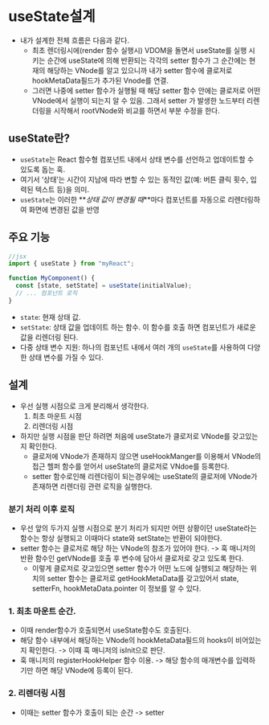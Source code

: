 # useState설계

- 내가 설계한 전체 흐름은 다음과 같다.
  - 최초 렌더링시에(render 함수 실행시) VDOM을 돌면서 useState를 실행 시키는 순간에 useState에 의해 반환되는 각각의 setter 함수가 그 순간에는 현재의 해당하는 VNode를 알고 있으니까 내가 setter 함수에 클로저로 hookMetaData필드가 추가된 Vnode를 연결.
  - 그러면 나중에 setter 함수가 실행될 때 해당 setter 함수 안에는 클로저로 어떤 VNode에서 실행이 되는지 알 수 있음.
    그래서 setter 가 발생한 노드부터 리렌더링을 시작해서 rootVNode와 비교를 하면서 부분 수정을 한다.

## useState란?

- `useState`는 React 함수형 컴포넌트 내에서 상태 변수를 선언하고 업데이트할 수 있도록 돕는 훅.
- 여기서 ‘상태’는 시간이 지남에 따라 변할 수 있는 동적인 값(예: 버튼 클릭 횟수, 입력된 텍스트 등)을 의미.
- `useState`는 이러한 **_상태 값이 변경될 때_**마다 컴포넌트를 자동으로 리렌더링하여 화면에 변경된 값을 반영

## 주요 기능

```javascript
//jsx
import { useState } from "myReact";

function MyComponent() {
  const [state, setState] = useState(initialValue);
  // ... 컴포넌트 로직
}
```

- `state`: 현재 상태 값.
- `setState`: 상태 값을 업데이트 하는 함수. 이 함수를 호출 하면 컴포넌트가 새로운 값을 리렌더링 된다.
- 다중 상태 변수 지원: 하나의 컴포넌트 내에서 여러 개의 `useState`를 사용하여 다양한 상태 변수를 가질 수 있다.

## 설계

- 우선 실행 시점으로 크게 분리해서 생각한다.
  1. 최초 마운트 시점
  2. 리렌더링 시점
- 하지만 실행 시점을 판단 하려면 처음에 useState가 클로저로 VNode를 갖고있는지 확인한다.
  - 클로저에 VNode가 존재하지 않으면 useHookManger를 이용해서 VNode의 접근 헬퍼 함수를 얻어서 useState의 클로저로 VNdoe를 등록한다.
  - setter 함수로인해 리렌더링이 되는경우에는 useState의 클로저에 VNode가 존재하면 리렌더링 관련 로직을 실행한다.

### 분기 처리 이후 로직

- 우선 앞의 두가지 실행 시점으로 분기 처리가 되지만 어떤 상황이던 useState라는 함수는 항상 실행되고 이때마다 state와 setState는 반환이 되야한다.
- setter 함수는 클로저로 해당 하는 VNode의 참조가 있어야 한다. -> 훅 매니저의 반환 함수인 getVNode를 호출 후 변수에 담아서 클로저로 갖고 있도록 한다.
  - 이렇게 클로저로 갖고있으면 setter 함수가 어떤 노드에 실행되고 해당하는 위치의 setter 함수는 클로저로 getHookMetaData를 갖고있어서 state, setterFn, hookMetaData.pointer 이 정보를 알 수 있다.

### 1. 최초 마운트 순간.

- 이때 render함수가 호출되면서 useState함수도 호출된다.
- 해당 함수 내부에서 해당하는 VNode의 hookMetaData필드의 hooks이 비어있는지 확인한다. -> 이때 훅 매니저의 isInit으로 판단.
- 훅 매니저의 registerHookHelper 함수 이용. -> 해당 함수의 매개변수를 입력하기만 하면 해당 VNode에 등록이 된다.

### 2. 리렌더링 시점

- 이때는 setter 함수가 호출이 되는 순간 -> setter
